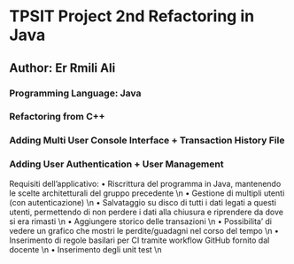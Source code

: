 # **TPSIT Project 2nd Refactoring in Java**
## Author: Er Rmili Ali

### Programming Language: Java
### Refactoring from C++
### Adding Multi User Console Interface + Transaction History File 
### Adding User Authentication + User Management

Requisiti dell’applicativo:
• Riscrittura del programma in Java, mantenendo le scelte architetturali del gruppo
precedente  \n
• Gestione di multipli utenti (con autenticazione)  \n
• Salvataggio su disco di tutti i dati legati a questi utenti, permettendo di non perdere i dati
alla chiusura e riprendere da dove si era rimasti  \n
• Aggiungere storico delle transazioni  \n
• Possibilita’ di vedere un grafico che mostri le perdite/guadagni nel corso del tempo  \n
• Inserimento di regole basilari per CI tramite workflow GitHub fornito dal docente  \n
• Inserimento degli unit test  \n